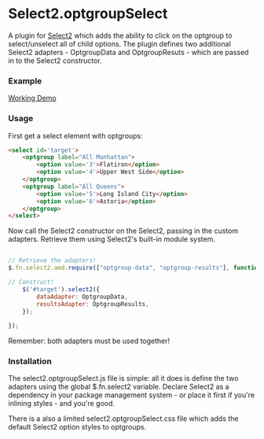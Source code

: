 # Select2.optgroupSelect
A plugin for [Select2](https://select2.github.io/) which adds the ability to click on the optgroup to select/unselect all of child options. The plugin defines two additional Select2 adapters - OptgroupData and OptgroupResuts -  which are passed in to the Select2 constructor.

### Example
[Working Demo](https://rawgit.com/bnjmnhndrsn/select2-optgroup-select/master/example/index.html)

### Usage
First get a select element with optgroups:
````html
<select id='target'>
    <optgroup label="All Manhattan">
        <option value='3'>Flatiron</option>
        <option value='4'>Upper West Side</option>
    </optgroup>
    <optgroup label="All Queens">
        <option value='5'>Long Island City</option>
        <option value='6'>Astoria</option>
    </optgroup>
</select>
````

Now call the Select2 constructor on the Select2, passing in the custom adapters. Retrieve them using Select2's built-in module system. 

````javascript

// Retrieve the adapters!
$.fn.select2.amd.require(["optgroup-data", "optgroup-results"], function (OptgroupData, OptgroupResults) {

// Construct!
    $('#target').select2({
        dataAdapter: OptgroupData,
        resultsAdapter: OptgroupResults,
    }); 
    
});
````

Remember: both adapters must be used together!

### Installation
The select2.optgroupSelect.js file is simple: all it does is define the two adapters using the global $.fn.select2 variable. Declare Select2 as a dependency in your package management system - or place it first if you're inlining styles - and you're good.

There is a also a limited select2.optgroupSelect.css file which adds the default Select2 option styles to optgroups.


